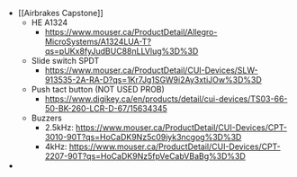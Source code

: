 - [[Airbrakes Capstone]]
	- HE A1324
		- https://www.mouser.ca/ProductDetail/Allegro-MicroSystems/A1324LUA-T?qs=pUKx8fyJudBUC88nLLVlug%3D%3D
	- Slide switch  SPDT
		- https://www.mouser.ca/ProductDetail/CUI-Devices/SLW-913535-2A-RA-D?qs=1Kr7Jg1SGW9i2Ay3xtiJOw%3D%3D
	- Push tact button (NOT USED PROB)
		- https://www.digikey.ca/en/products/detail/cui-devices/TS03-66-50-BK-260-LCR-D-67/15634345
	- Buzzers
		- 2.5kHz: https://www.mouser.ca/ProductDetail/CUI-Devices/CPT-3010-90T?qs=HoCaDK9Nz5c09iyk3ncgog%3D%3D
		- 4kHz: https://www.mouser.ca/ProductDetail/CUI-Devices/CPT-2207-90T?qs=HoCaDK9Nz5fpVeCabVBaBg%3D%3D
-